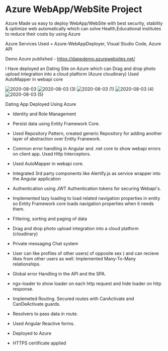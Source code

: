 # Azure WebApp/WebSite Project
Azure Made us easy to deploy WebApp/WebSite with best security, stability & optimize web automatically which can solve Health,Educational institutes to reduce their costs by using Azure

Azure Services Used = Azure-WebAppDeployer, Visual Studio Code, Azure API

Demo
Azure published - https://dappdemo.azurewebsites.net/ 

I Have deployed an Dating Site on Azure which can Drag and drop photo upload integration into a cloud platform (Azure cloudinary) Used AutoMapper in webapi core


![2020-08-03](https://user-images.githubusercontent.com/48589838/89154120-e9503000-d583-11ea-979e-7f1b832365d5.png)
![2020-08-03 (3)](https://user-images.githubusercontent.com/48589838/89154131-efdea780-d583-11ea-9c0b-fe60b6e80fb5.png)
![2020-08-03 (1)](https://user-images.githubusercontent.com/48589838/89154143-f4a35b80-d583-11ea-816a-add12823d511.png)
![2020-08-03 (4)](https://user-images.githubusercontent.com/48589838/89154146-f705b580-d583-11ea-8350-0c8a37a1e832.png)
![2020-08-03 (5)](https://user-images.githubusercontent.com/48589838/89154207-113f9380-d584-11ea-83d8-cc3f3cea5ca7.png)


Dating App Deployed Using Azure

- Identity and Role Management

- Persist data using Entity Framework Core.

- Used Repository Pattern, created generic Repository for adding another layer of abstraction over Entity Franework. 

- Common error handling in Angular and .net core to show webapi errors on client app. Used Http Interceptors.

- Used AutoMapper in webapi core.

- Integrated 3rd party components like Alertify.js as service wrapper into the Angular application

- Authentication using JWT Authentication tokens for securing Webapi's.

- Implemented lazy loading to load related navigation properties in entity so Entity Framework core loads navigation properties when it needs them.

- Filtering, sorting and paging of data

- Drag and drop photo upload integration into a cloud platform (cloudinary)

- Private messaging Chat system

- User can like profiles of other users( of opposite sex ) and can recieve likes from other users as well. Implemented Many-To-Many relationships.

- Global error Handling in the API and the SPA.

- ngx-loader to show loader on each http request and hide loader on http response.

- Implemeted Routing. Secured routes with CanActivate and CanDeActivate guards.

- Resolvers to pass data in route.

- Used Angular Reactive forms.

- Deployed to Azure

- HTTPS certificate applied
